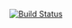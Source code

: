 [![Build Status](https://travis-ci.org/nilanjansiromani/firefox-collections.svg?branch=master)](https://travis-ci.org/nilanjansiromani/firefox-collections)